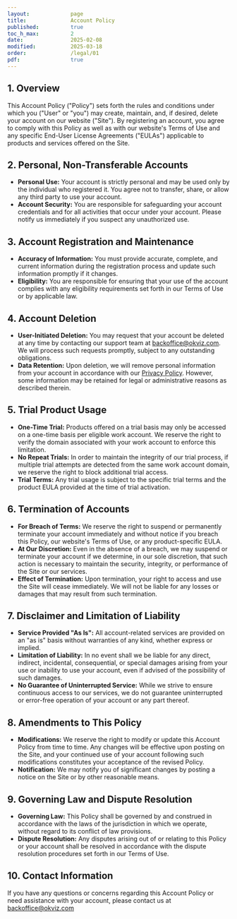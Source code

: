 ```yaml
---
layout:             page
title:              Account Policy
published:          true
toc_h_max:          2
date:               2025-02-08
modified:           2025-03-18
order:              /legal/01
pdf:                true
---
```


## 1. Overview

This Account Policy ("Policy") sets forth the rules and conditions under which you ("User" or "you") may create, maintain, and, if desired, delete your account on our website ("Site"). By registering an account, you agree to comply with this Policy as well as with our website's Terms of Use and any specific End-User License Agreements ("EULAs") applicable to products and services offered on the Site.


## 2. Personal, Non-Transferable Accounts

- **Personal Use:** Your account is strictly personal and may be used only by the individual who registered it. You agree not to transfer, share, or allow any third party to use your account.
- **Account Security:** You are responsible for safeguarding your account credentials and for all activities that occur under your account. Please notify us immediately if you suspect any unauthorized use.


## 3. Account Registration and Maintenance

- **Accuracy of Information:** You must provide accurate, complete, and current information during the registration process and update such information promptly if it changes.
- **Eligibility:** You are responsible for ensuring that your use of the account complies with any eligibility requirements set forth in our Terms of Use or by applicable law.


## 4. Account Deletion

- **User-Initiated Deletion:** You may request that your account be deleted at any time by contacting our support team at [backoffice@okviz.com](mailto:backoffice@okviz.com?subject=Delete%20Account). We will process such requests promptly, subject to any outstanding obligations.
- **Data Retention:** Upon deletion, we will remove personal information from your account in accordance with our [Privacy Policy](./privacy.md). However, some information may be retained for legal or administrative reasons as described therein.


## 5. Trial Product Usage

- **One-Time Trial:** Products offered on a trial basis may only be accessed on a one-time basis per eligible work account. We reserve the right to verify the domain associated with your work account to enforce this limitation.
- **No Repeat Trials:** In order to maintain the integrity of our trial process, if multiple trial attempts are detected from the same work account domain, we reserve the right to block additional trial access.
- **Trial Terms:** Any trial usage is subject to the specific trial terms and the product EULA provided at the time of trial activation.


## 6. Termination of Accounts

- **For Breach of Terms:** We reserve the right to suspend or permanently terminate your account immediately and without notice if you breach this Policy, our website's Terms of Use, or any product-specific EULA.
- **At Our Discretion:** Even in the absence of a breach, we may suspend or terminate your account if we determine, in our sole discretion, that such action is necessary to maintain the security, integrity, or performance of the Site or our services.
- **Effect of Termination:** Upon termination, your right to access and use the Site will cease immediately. We will not be liable for any losses or damages that may result from such termination.


## 7. Disclaimer and Limitation of Liability

- **Service Provided "As Is":** All account-related services are provided on an "as is" basis without warranties of any kind, whether express or implied.
- **Limitation of Liability:** In no event shall we be liable for any direct, indirect, incidental, consequential, or special damages arising from your use or inability to use your account, even if advised of the possibility of such damages.
- **No Guarantee of Uninterrupted Service:** While we strive to ensure continuous access to our services, we do not guarantee uninterrupted or error-free operation of your account or any part thereof.


## 8. Amendments to This Policy

- **Modifications:** We reserve the right to modify or update this Account Policy from time to time. Any changes will be effective upon posting on the Site, and your continued use of your account following such modifications constitutes your acceptance of the revised Policy.
- **Notification:** We may notify you of significant changes by posting a notice on the Site or by other reasonable means.


## 9. Governing Law and Dispute Resolution

- **Governing Law:** This Policy shall be governed by and construed in accordance with the laws of the jurisdiction in which we operate, without regard to its conflict of law provisions.
- **Dispute Resolution:** Any disputes arising out of or relating to this Policy or your account shall be resolved in accordance with the dispute resolution procedures set forth in our Terms of Use.


## 10. Contact Information

If you have any questions or concerns regarding this Account Policy or need assistance with your account, please contact us at [backoffice@okviz.com](mailto:backoffice@okviz.com?subject=Account%20Policy) 
